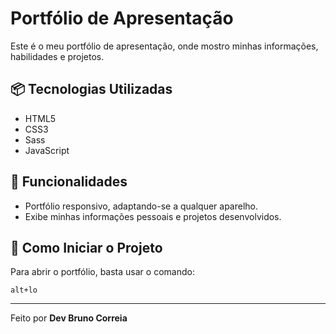 # Portfólio de Apresentação

Este é o meu portfólio de apresentação, onde mostro minhas informações, habilidades e projetos.

## 📦 Tecnologias Utilizadas
- HTML5
- CSS3
- Sass
- JavaScript

## 🌟 Funcionalidades
- Portfólio responsivo, adaptando-se a qualquer aparelho.
- Exibe minhas informações pessoais e projetos desenvolvidos.

## 🚀 Como Iniciar o Projeto
Para abrir o portfólio, basta usar o comando:
```
alt+lo
```

---

Feito por **Dev Bruno Correia**

